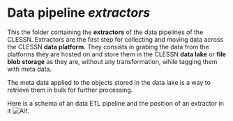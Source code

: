 # Data pipeline *extractors*
This the folder containing the **extractors** of the data pipelines of the CLESSN.  Extractors are the first step for collecting and moving data across the CLESSN **data platform**.  They consists in grabing the data from the platforms they are hosted on and store them in the CLESSN **data lake** or **file blob storage** as they are, without any transformation, while tagging them with meta data.

The meta data applied to the objects stored in the data lake is a way to retrieve them in bulk for further processing.

Here is a schema of an data ETL pipeline and the position of an extractor in it
![Alt](https://github.com/clessn/diagrams/blob/master/infra/pipeline_schema.drawio.png).
